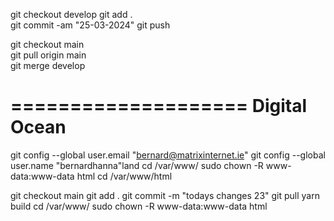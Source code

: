 git checkout develop
git add .           
git commit -am "25-03-2024"
git push

git checkout main   
git pull origin main        
git merge develop

====================
Digital Ocean
====================

git config --global user.email "bernard@matrixinternet.ie"
git config --global user.name "bernardhanna"land
cd /var/www/
sudo chown -R www-data:www-data html
cd /var/www/html

git checkout main
git add .
git commit -m "todays changes 23"
git pull
yarn build
cd /var/www/
sudo chown -R www-data:www-data html
